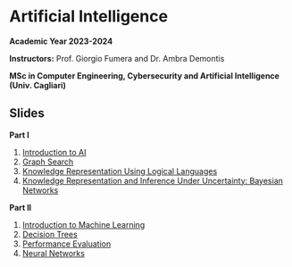 # Artificial Intelligence

**Academic Year 2023-2024** 

**Instructors:** Prof. Giorgio Fumera and Dr. Ambra Demontis

**MSc in Computer Engineering, Cybersecurity and Artificial Intelligence (Univ. Cagliari)**

## Slides

**Part I**

1. [Introduction to AI](https://github.com/unica-ai.github.io/raw/main/slides/AI_Introduction.pdf)
2. [Graph Search](https://github.com/unica-ai.github.io/raw/main/slides/AI_Search.pdf)
3. [Knowledge Representation Using Logical Languages](https://github.com/unica-ai.github.io/raw/main/slides/AI_KBS.pdf)
4. [Knowledge Representation and Inference Under Uncertainty: Bayesian Networks](https://github.com/unica-ai.github.io/raw/main/slides/AI_BN.pdf)

**Part II**

1. [Introduction to Machine Learning](https://github.com/unica-ai.github.io/raw/main/slides/AI_ML_introduction.pdf)
2. [Decision Trees](https://github.com/unica-ai.github.io/raw/main/slides/AI_ML_decision_trees.pdf)
3. [Performance Evaluation](https://github.com/unica-ai.github.io/raw/main/slides/AI_ML_performance_evaluation.pdf)
4. [Neural Networks](https://github.com/unica-ai.github.io/raw/main/slides/AI_ML_neural_network.pdf)



